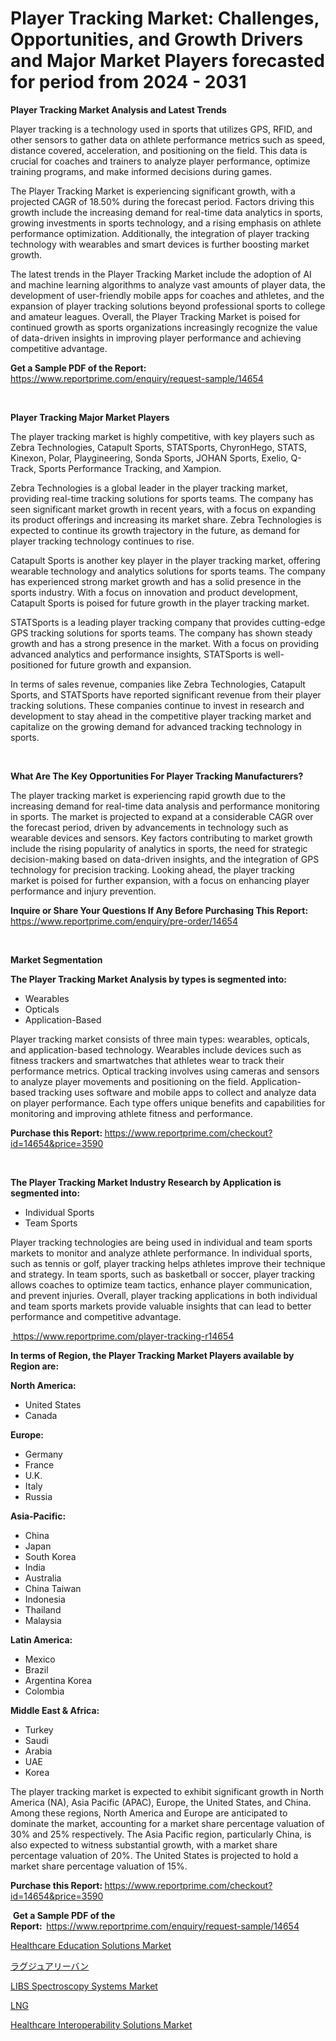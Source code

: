 <p><h1>Player Tracking Market: Challenges, Opportunities, and Growth Drivers and Major Market Players forecasted for period from 2024 - 2031</h1></p><p><strong>Player Tracking Market Analysis and Latest Trends</strong></p>
<p><p>Player tracking is a technology used in sports that utilizes GPS, RFID, and other sensors to gather data on athlete performance metrics such as speed, distance covered, acceleration, and positioning on the field. This data is crucial for coaches and trainers to analyze player performance, optimize training programs, and make informed decisions during games.</p><p>The Player Tracking Market is experiencing significant growth, with a projected CAGR of 18.50% during the forecast period. Factors driving this growth include the increasing demand for real-time data analytics in sports, growing investments in sports technology, and a rising emphasis on athlete performance optimization. Additionally, the integration of player tracking technology with wearables and smart devices is further boosting market growth.</p><p>The latest trends in the Player Tracking Market include the adoption of AI and machine learning algorithms to analyze vast amounts of player data, the development of user-friendly mobile apps for coaches and athletes, and the expansion of player tracking solutions beyond professional sports to college and amateur leagues. Overall, the Player Tracking Market is poised for continued growth as sports organizations increasingly recognize the value of data-driven insights in improving player performance and achieving competitive advantage.</p></p>
<p><strong>Get a Sample PDF of the Report:&nbsp;</strong> <a href="https://www.reportprime.com/enquiry/request-sample/14654">https://www.reportprime.com/enquiry/request-sample/14654</a></p>
<p>&nbsp;</p>
<p><strong>Player Tracking Major Market Players</strong></p>
<p><p>The player tracking market is highly competitive, with key players such as Zebra Technologies, Catapult Sports, STATSports, ChyronHego, STATS, Kinexon, Polar, Playgineering, Sonda Sports, JOHAN Sports, Exelio, Q-Track, Sports Performance Tracking, and Xampion. </p><p>Zebra Technologies is a global leader in the player tracking market, providing real-time tracking solutions for sports teams. The company has seen significant market growth in recent years, with a focus on expanding its product offerings and increasing its market share. Zebra Technologies is expected to continue its growth trajectory in the future, as demand for player tracking technology continues to rise.</p><p>Catapult Sports is another key player in the player tracking market, offering wearable technology and analytics solutions for sports teams. The company has experienced strong market growth and has a solid presence in the sports industry. With a focus on innovation and product development, Catapult Sports is poised for future growth in the player tracking market.</p><p>STATSports is a leading player tracking company that provides cutting-edge GPS tracking solutions for sports teams. The company has shown steady growth and has a strong presence in the market. With a focus on providing advanced analytics and performance insights, STATSports is well-positioned for future growth and expansion.</p><p>In terms of sales revenue, companies like Zebra Technologies, Catapult Sports, and STATSports have reported significant revenue from their player tracking solutions. These companies continue to invest in research and development to stay ahead in the competitive player tracking market and capitalize on the growing demand for advanced tracking technology in sports.</p></p>
<p>&nbsp;</p>
<p><strong>What Are The Key Opportunities For Player Tracking Manufacturers?</strong></p>
<p><p>The player tracking market is experiencing rapid growth due to the increasing demand for real-time data analysis and performance monitoring in sports. The market is projected to expand at a considerable CAGR over the forecast period, driven by advancements in technology such as wearable devices and sensors. Key factors contributing to market growth include the rising popularity of analytics in sports, the need for strategic decision-making based on data-driven insights, and the integration of GPS technology for precision tracking. Looking ahead, the player tracking market is poised for further expansion, with a focus on enhancing player performance and injury prevention.</p></p>
<p><strong>Inquire or Share Your Questions If Any Before Purchasing This Report:</strong> <a href="https://www.reportprime.com/enquiry/pre-order/14654">https://www.reportprime.com/enquiry/pre-order/14654</a></p>
<p>&nbsp;</p>
<p><strong>Market Segmentation</strong></p>
<p><strong>The Player Tracking Market Analysis by types is segmented into:</strong></p>
<p><ul><li>Wearables</li><li>Opticals</li><li>Application-Based</li></ul></p>
<p><p>Player tracking market consists of three main types: wearables, opticals, and application-based technology. Wearables include devices such as fitness trackers and smartwatches that athletes wear to track their performance metrics. Optical tracking involves using cameras and sensors to analyze player movements and positioning on the field. Application-based tracking uses software and mobile apps to collect and analyze data on player performance. Each type offers unique benefits and capabilities for monitoring and improving athlete fitness and performance.</p></p>
<p><strong>Purchase this Report:&nbsp;</strong><a href="https://www.reportprime.com/checkout?id=14654&price=3590">https://www.reportprime.com/checkout?id=14654&price=3590</a></p>
<p>&nbsp;</p>
<p><strong>The Player Tracking Market Industry Research by Application is segmented into:</strong></p>
<p><ul><li>Individual Sports</li><li>Team Sports</li></ul></p>
<p><p>Player tracking technologies are being used in individual and team sports markets to monitor and analyze athlete performance. In individual sports, such as tennis or golf, player tracking helps athletes improve their technique and strategy. In team sports, such as basketball or soccer, player tracking allows coaches to optimize team tactics, enhance player communication, and prevent injuries. Overall, player tracking applications in both individual and team sports markets provide valuable insights that can lead to better performance and competitive advantage.</p></p>
<p><a href="https://www.reportprime.com/player-tracking-r14654">&nbsp;https://www.reportprime.com/player-tracking-r14654</a></p>
<p><strong>In terms of Region, the Player Tracking Market Players available by Region are:</strong></p>
<p>
    <p> <strong> North America: </strong>
        <ul>
            <li>United States</li>
            <li>Canada</li>
        </ul>
        </p> 
    <p> <strong> Europe: </strong>
        <ul>
            <li>Germany</li>
            <li>France</li>
            <li>U.K.</li>
            <li>Italy</li>
            <li>Russia</li>
        </ul>
        </p> 
    <p> <strong> Asia-Pacific: </strong>
        <ul>
            <li>China</li>
            <li>Japan</li>
            <li>South Korea</li>
            <li>India</li>
            <li>Australia</li>
            <li>China Taiwan</li>
            <li>Indonesia</li>
            <li>Thailand</li>
            <li>Malaysia</li>
        </ul>
        </p> 
    <p> <strong> Latin America: </strong>
        <ul>
            <li>Mexico</li>
            <li>Brazil</li>
            <li>Argentina Korea</li>
            <li>Colombia</li>
        </ul>
        </p> 
    <p> <strong> Middle East & Africa: </strong>
        <ul>
            <li>Turkey</li>
            <li>Saudi</li>
            <li>Arabia</li>
            <li>UAE</li>
            <li>Korea</li>
        </ul>
    </p>
    </p>
<p><p>The player tracking market is expected to exhibit significant growth in North America (NA), Asia Pacific (APAC), Europe, the United States, and China. Among these regions, North America and Europe are anticipated to dominate the market, accounting for a market share percentage valuation of 30% and 25% respectively. The Asia Pacific region, particularly China, is also expected to witness substantial growth, with a market share percentage valuation of 20%. The United States is projected to hold a market share percentage valuation of 15%.</p></p>
<p><strong>Purchase this Report: </strong><a href="https://www.reportprime.com/checkout?id=14654&price=3590">https://www.reportprime.com/checkout?id=14654&price=3590</a></p>
<p>&nbsp;<strong>Get a Sample PDF of the Report:&nbsp;&nbsp;</strong><a href="https://www.reportprime.com/enquiry/request-sample/14654">https://www.reportprime.com/enquiry/request-sample/14654</a></p>
<p><strong></strong></p>
<p><p><a href="https://github.com/ayamsauke86/Market-Research-Report-List-1/blob/main/healthcare-education-solutions-market.md">Healthcare Education Solutions Market</a></p><p><a href="https://medium.com/@bulahhamill28/%E3%82%B0%E3%83%AD%E3%83%BC%E3%83%90%E3%83%AB%E9%AB%98%E7%B4%9A%E3%83%90%E3%83%B3%E5%B8%82%E5%A0%B4%E5%8B%95%E5%90%91-2024%E5%B9%B4-2031%E5%B9%B4-%E3%81%AB%E3%81%A4%E3%81%84%E3%81%A6%E3%81%AE%E6%88%A6%E7%95%A5%E7%9A%84%E3%81%AA%E3%82%A4%E3%83%B3%E3%82%B5%E3%82%A4%E3%83%88%E3%81%AF-195%E3%83%9A%E3%83%BC%E3%82%B8%E3%81%AB%E3%81%BE%E3%81%A8%E3%82%81%E3%82%89%E3%82%8C%E3%81%A6%E3%81%84%E3%81%BE%E3%81%99-29c1a19dd5cf">ラグジュアリーバン</a></p><p><a href="https://medium.com/@bernadette.hunter4468/global-libs-spectroscopy-systems-market-size-and-market-trends-analysis-by-regional-outlook-d71eb04c7297">LIBS Spectroscopy Systems Market</a></p><p><a href="https://medium.com/@lucasrandall2020/lng%E7%94%A3%E6%A5%AD%E5%88%86%E6%9E%90%E3%83%AC%E3%83%9D%E3%83%BC%E3%83%88-%E5%B8%82%E5%A0%B4%E8%A6%8F%E6%A8%A1-%E3%82%B7%E3%82%A7%E3%82%A2-%E5%BF%9C%E7%94%A8-%E5%9C%B0%E5%9F%9F-%E7%AB%B6%E4%BA%89%E6%88%A6%E7%95%A5%E5%88%A5%E3%81%AE%E3%83%88%E3%83%AC%E3%83%B3%E3%83%89-2024%E5%B9%B4-2031%E5%B9%B4-772a52fd5ba9">LNG</a></p><p><a href="https://github.com/airdrophunter675/Market-Research-Report-List-1/blob/main/healthcare-interoperability-solutions-market.md">Healthcare Interoperability Solutions Market</a></p></p>